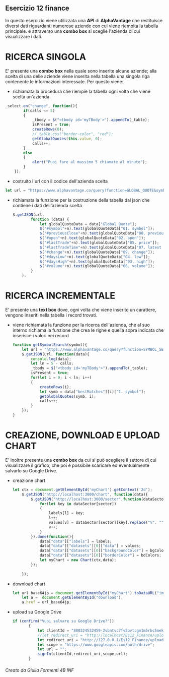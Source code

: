 ## Esercizio 12 finance

In questo esercizio viene utilizzata una **API** di **AlphaVantage** che restituisce diversi dati riguardanti numerose aziende
con cui viene riempita la tabella principale. e attraverso una **combo box** si sceglie l'azienda di cui visualizzare i dati.

# RICERCA SINGOLA
E' presente una **combo box** nella quale sono inserite alcune aziende; alla scelta di una delle aziende viene inserita nella tabella una singola riga contenente le informazioni interessate. Per questo viene:
- richiamata la procedura che riempie la tabella ogni volta che viene scelta un'azienda
```javascript
_select.on("change", function(){
        if(calls <= 5)
        {
            _tbody = $("<tbody id='myTBody'>").appendTo(_table);
            isPresent = true;
            createRows(0);
            //_table.css("border-color", "red");
            getGlobalQuotes(this.value, 0);
            calls++;
        }
        else
        {
            alert("Puoi fare al massimo 5 chiamate al minuto");
        }
    });
```
- costruito l'url con il codice dell'azienda scelta
```javascript
let url = "https://www.alphavantage.co/query?function=GLOBAL_QUOTE&symbol=" + symbol + "&apikey=Y7N76EITT7V7O285";
```
- richiamata la funzione per la costruzione della tabella dal json che contiene i dati dell'azienda scelta
    ```javascript
    $.getJSON(url,
            function (data) {
                let globalQuoteData = data["Global Quote"];
                $("#symbol"+n).text(globalQuoteData["01. symbol"]);
                $("#previousClose"+n).text(globalQuoteData["08. previous close"]);
                $("#open"+n).text(globalQuoteData["02. open"]);
                $("#lastTrade"+n).text(globalQuoteData["05. price"]);
                $("#lastTradeTime"+n).text(globalQuoteData["07. latest trading day"]);
                $("#change"+n).text(globalQuoteData["09. change"]);
                $("#daysLow"+n).text(globalQuoteData["04. low"]);
                $("#daysHigh"+n).text(globalQuoteData["03. high"]);
                $("#volume"+n).text(globalQuoteData["06. volume"]);
            }
        );
    ```
    
# RICERCA INCREMENTALE
E' presente una **text box** dove, ogni volta che viene inserito un carattere, vengono inseriti nella tabella i record trovati.
- viene richiamata la funzione per la ricerca dell'azienda, che al suo interno richiama la funzione che crea le righe e quella sopra indicata che inserisce i valori nei record
    ```javascript
    function getSymbolSearch(symbol){
        let url = "https://www.alphavantage.co/query?function=SYMBOL_SEARCH&keywords=" + symbol + "&apikey=Y7N76EITT7V7O285";
        $.getJSON(url, function(data){
            console.log(data);
            let ln = 5 - calls;
            _tbody = $("<tbody id='myTBody'>").appendTo(_table);
            isPresent = true;
            for(let i = 0; i < ln; i++)
            {
                createRows(i);
                let symb = data["bestMatches"][i]["1. symbol"];
                getGlobalQuotes(symb, i);
                calls++;
            }
        });
    }
    ```
# CREAZIONE, DOWNLOAD E UPLOAD CHART
E' inoltre presente una **combo box** da cui si può scegliere il settore di cui visualizzare il grafico, che poi è possibile scaricare ed eventualmente salvarlo su Google Drive.
- creazione chart
    ```javascript
    let ctx = document.getElementById('myChart').getContext('2d');
        $.getJSON("http://localhost:3000/chart", function(data){
            $.getJSON("http://localhost:3000/sector",function(dataSector){
                for(let key in dataSector[sector])
                {
                    labels[l] = key;
                    l++;
                    values[v] = dataSector[sector][key].replace("%", "");
                    v++;
                }
			}).done(function(){
                data["data"]["labels"] = labels;
                data["data"]["datasets"][0]["data"] = values;
                data["data"]["datasets"][0]["backgroundColor"] = bgColors;
                data["data"]["datasets"][0]["borderColor"] = bdColors;
                let myChart = new Chart(ctx,data);
            });
            
        });
    ```
- download chart
    ```javascript
    let url_base64jp = document.getElementById("myChart").toDataURL("image/jpg");
        let a =  document.getElementById("download");
        a.href = url_base64jp;
    ```
- upload su Google Drive
     ```javascript
    if (confirm("Vuoi salvare su Google Drive?"))
            {
                let clientId = "880324532459-2vbntvc7fv5ovtcgm1m5rbc5mektelmn.apps.googleusercontent.com";
				//let redirect_uri = "http://localhost/Es12_Finance/upload.html";
				let redirect_uri = "http://127.0.0.1/Es12_Finance/upload.html";
				let scope = "https://www.googleapis.com/auth/drive";
				let url = "";
				signIn(clientId,redirect_uri,scope,url);
            }
    ```
###### Creato da Giulia Formenti 4B INF
